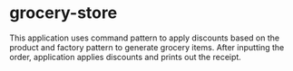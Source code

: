 # grocery-store
This application uses command pattern to apply discounts based on the product and factory pattern to generate grocery items.
After inputting the order, application applies discounts and prints out the receipt.
